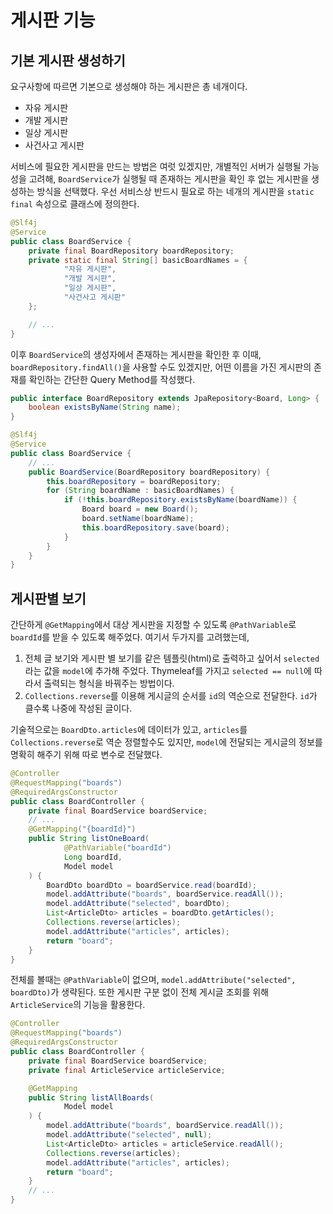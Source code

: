 # 게시판 기능

## 기본 게시판 생성하기

요구사항에 따르면 기본으로 생성해야 하는 게시판은 총 네개이다.
- 자유 게시판
- 개발 게시판
- 일상 게시판
- 사건사고 게시판

서비스에 필요한 게시판을 만드는 방법은 여럿 있겠지만, 개별적인 서버가 실행될 가능성을 고려해,
`BoardService`가 실행될 때 존재하는 게시판을 확인 후 없는 게시판을 생성하는 방식을 선택했다.
우선 서비스상 반드시 필요로 하는 네개의 게시판을 `static final` 속성으로 클래스에 정의한다.

```java
@Slf4j
@Service
public class BoardService {
    private final BoardRepository boardRepository;
    private static final String[] basicBoardNames = {
            "자유 게시판",
            "개발 게시판",
            "일상 게시판",
            "사건사고 게시판"
    };

    // ...
}
```

이후 `BoardService`의 생성자에서 존재하는 게시판을 확인한 후
이때, `boardRepository.findAll()`을 사용할 수도 있겠지만, 어떤 이름을 가진 게시판의 존재를 확인하는
간단한 Query Method를 작성했다.

```java
public interface BoardRepository extends JpaRepository<Board, Long> {
    boolean existsByName(String name);
}

@Slf4j
@Service
public class BoardService {
    // ...
    public BoardService(BoardRepository boardRepository) {
        this.boardRepository = boardRepository;
        for (String boardName : basicBoardNames) {
            if (!this.boardRepository.existsByName(boardName)) {
                Board board = new Board();
                board.setName(boardName);
                this.boardRepository.save(board);
            }
        }
    }
}
```

## 게시판별 보기

간단하게 `@GetMapping`에서 대상 게시판을 지정할 수 있도록 `@PathVariable`로
`boardId`를 받을 수 있도록 해주었다. 여기서 두가지를 고려했는데,

1. 전체 글 보기와 게시판 별 보기를 같은 템플릿(html)로 출력하고 싶어서 `selected`라는 값을
   `model`에 추가해 주었다. Thymeleaf를 가지고 `selected == null`에 따라서 출력되는 형식을 바꿔주는 방법이다.
2. `Collections.reverse`를 이용해 게시글의 순서를 `id`의 역순으로 전달한다.
   `id`가 클수록 나중에 작성된 글이다.

기술적으로는 `BoardDto.articles`에 데이터가 있고, `articles`를 `Collections.reverse`로 역순 정렬할수도 있지만,
`model`에 전달되는 게시글의 정보를 명확히 해주기 위해 따로 변수로 전달했다.

```java
@Controller
@RequestMapping("boards")
@RequiredArgsConstructor
public class BoardController {
    private final BoardService boardService;
    // ...
    @GetMapping("{boardId}")
    public String listOneBoard(
            @PathVariable("boardId")
            Long boardId,
            Model model
    ) {
        BoardDto boardDto = boardService.read(boardId);
        model.addAttribute("boards", boardService.readAll());
        model.addAttribute("selected", boardDto);
        List<ArticleDto> articles = boardDto.getArticles();
        Collections.reverse(articles);
        model.addAttribute("articles", articles);
        return "board";
    }
}
```

전체를 볼때는 `@PathVariable`이 없으며, `model.addAttribute("selected", boardDto)`가 생략된다.
또한 게시판 구분 없이 전체 게시글 조회를 위해 `ArticleService`의 기능을 활용한다.

```java
@Controller
@RequestMapping("boards")
@RequiredArgsConstructor
public class BoardController {
    private final BoardService boardService;
    private final ArticleService articleService;

    @GetMapping
    public String listAllBoards(
            Model model
    ) {
        model.addAttribute("boards", boardService.readAll());
        model.addAttribute("selected", null);
        List<ArticleDto> articles = articleService.readAll();
        Collections.reverse(articles);
        model.addAttribute("articles", articles);
        return "board";
    }
    // ...
}
```

